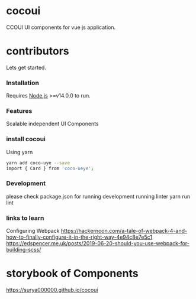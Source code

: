 
# cocoui
CCOUI
UI components for vue js application.

# contributors
Lets get started.

### Installation

Requires [Node.js](https://nodejs.org/) >=v14.0.0 to run.

### Features
Scalable independent UI Components

### install cocoui

Using yarn

```sh
yarn add coco-uye --save
import { Card } from 'coco-ueye';
```

### Development
please check package.json for running development
running linter
yarn run lint


### links to learn
Configuring Webpack
https://hackernoon.com/a-tale-of-webpack-4-and-how-to-finally-configure-it-in-the-right-way-4e94c8e7e5c1
https://edspencer.me.uk/posts/2019-06-20-should-you-use-webpack-for-building-scss/


# storybook of Components
https://surya000000.github.io/cocoui
